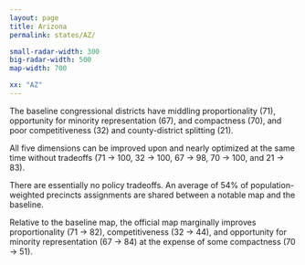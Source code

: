 ```yaml
---
layout: page
title: Arizona
permalink: states/AZ/

small-radar-width: 300
big-radar-width: 500
map-width: 700

xx: "AZ"
---
```


The baseline congressional districts have middling proportionality (71), 
opportunity for minority representation (67), and compactness (70), and
poor competitiveness (32) and county-district splitting (21).

All five dimensions can be improved upon and nearly optimized at the same time without tradeoffs
(71 &#x2192; 100, 32 &#x2192; 100, 67 &#x2192; 98, 70 &#x2192; 100, and 21 &#x2192; 83).

There are essentially no policy tradeoffs.
An average of 54% of population-weighted precincts assignments are shared between a notable map and the baseline.

Relative to the baseline map, 
the official map marginally improves proportionality (71 &#x2192; 82),
competitiveness (32 &#x2192; 44), and
opportunity for minority representation (67 &#x2192; 84)
at the expense of some compactness (70 &#x2192; 51).